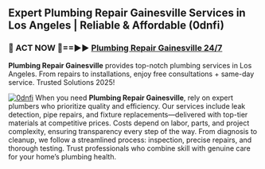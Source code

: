 ## Expert Plumbing Repair Gainesville Services in Los Angeles | Reliable & Affordable (0dnfi)  

<h3>🚿 ACT NOW 🌟==►► <a href="https://tinyurl.com/2ne6vx2x" rel="nofollow">Plumbing Repair Gainesville 24/7</a></h3>

**Plumbing Repair Gainesville** provides top-notch plumbing services in Los Angeles. From repairs to installations, enjoy free consultations + same-day service. Trusted Solutions 2025!

[![0dnfi](https://i.imgur.com/4PFF4AK.jpeg)](https://tinyurl.com/2ne6vx2x)
When you need **Plumbing Repair Gainesville**, rely on expert plumbers who prioritize quality and efficiency. Our services include leak detection, pipe repairs, and fixture replacements—delivered with top-tier materials at competitive prices. Costs depend on labor, parts, and project complexity, ensuring transparency every step of the way. From diagnosis to cleanup, we follow a streamlined process: inspection, precise repairs, and thorough testing. Trust professionals who combine skill with genuine care for your home’s plumbing health.